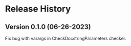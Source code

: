 # Release History

## Version 0.1.0 (06-26-2023)
Fix bug with varargs in CheckDocstringParameters checker.